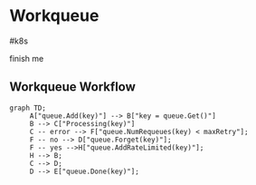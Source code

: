 # Workqueue
#k8s 

finish me

## Workqueue Workflow

```mermaid
graph TD;
     A["queue.Add(key)"] --> B["key = queue.Get()"]
	 B --> C["Processing(key)"]
	 C -- error --> F["queue.NumRequeues(key) < maxRetry"];
	 F -- no --> D["queue.Forget(key)"];
	 F -- yes -->H["queue.AddRateLimited(key)"];
	 H --> B;  
	 C --> D;  
	 D --> E["queue.Done(key)"];
```
